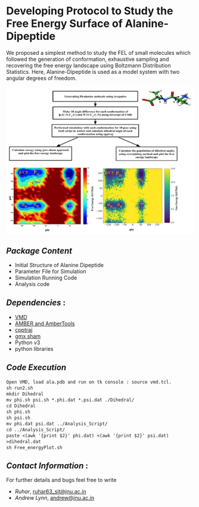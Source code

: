 # **Developing Protocol to Study the Free Energy Surface of Alanine-Dipeptide**
We proposed a simplest method to study the FEL of small molecules which followed the generation of conformation, exhaustive sampling and recovering the free energy landscape using Boltzmann Distribution Statistics. Here, Alanine-Dipeptide is used as a model system with two angular degrees of freedom.

![Alt text](Protocol.jpg?raw=true "Title")

## *Package Content*
- Initial Structure of Alanine Dipeptide
- Parameter File for Simulation 
- Simulation Running Code
- Analysis code

## *Dependencies* :
- [VMD](https://www.ks.uiuc.edu/Development/Download/download.cgi?PackageName=VMD)
- [AMBER and AmberTools](https://ambermd.org/GetAmber.php)
- [cpptraj](https://ambermd.org/GetAmber.php#ambertools)
- [gmx sham](http://manual.gromacs.org/documentation/current/onlinehelp/gmx-sham.html)
- Python v3
- python libraries

## *Code Execution*
```
Open VMD, load ala.pdb and run on tk console : source vmd.tcl.
sh run2.sh
mkdir Dihedral
mv phi.sh psi.sh *.phi.dat *.psi.dat ./Dihedral/
cd Dihedral
sh phi.sh
sh psi.sh
mv phi.dat psi.dat ../Analysis_Script/
cd ../Analysis_Script/
paste <(awk '{print $2}' phi.dat) <(awk '{print $2}' psi.dat) >dihedral.dat
sh Free_energyPlot.sh
```

## *Contact Information* :
For further details and bugs feel free to write  
- *Ruhar*,  ruhar63_sit@jnu.ac.in 
- *Andrew Lynn*, andrew@jnu.ac.in
